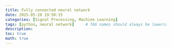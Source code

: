 ```yaml
---
title: Fully connected neural network
date: 2025-05-28 19:50:15
categories: [Signal Processing, Machine Learning]
tags: [python, neural network]     # TAG names should always be lowercase
description: 
toc: true
math: true
---
```

